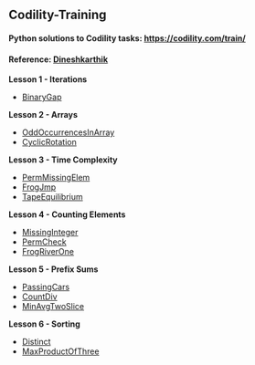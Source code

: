 Codility-Training
-----------------

#### Python solutions to Codility tasks: https://codility.com/train/
#### Reference: [Dineshkarthik](https://github.com/Dineshkarthik/codility-training)

**Lesson 1 - Iterations**

 - [BinaryGap](https://github.com/rochageorge/codility/blob/main/notebooks/BinaryGap.ipynb)

**Lesson 2 - Arrays**

 - [OddOccurrencesInArray](https://github.com/rochageorge/codility/blob/main/notebooks/OddRecurenceInArray.ipynb)
 -  [CyclicRotation](https://github.com/rochageorge/codility/blob/main/notebooks/CyclicRotation.ipynb)

**Lesson 3 - Time Complexity**

 - [PermMissingElem](https://github.com/rochageorge/codility/blob/main/notebooks/PermMissingElement.ipynb)
 - [FrogJmp](https://github.com/rochageorge/codility/blob/main/notebooks/FrogJumps.ipynb)
 - [TapeEquilibrium](https://github.com/rochageorge/codility/blob/main/notebooks/TapeEqui.ipynb)

**Lesson 4 - Counting Elements**

 - [MissingInteger](https://github.com/rochageorge/codility/blob/main/notebooks/MissingSmallestPossible.ipynb)
 - [PermCheck](https://github.com/rochageorge/codility/blob/main/notebooks/CheckPermutation.ipynb)
 - [FrogRiverOne](https://github.com/rochageorge/codility/blob/main/notebooks/FrogRiverOne.ipynb)




**Lesson 5 - Prefix Sums**

 - [PassingCars](https://github.com/rochageorge/codility/blob/main/notebooks/PassingCars.ipynb)
 - [CountDiv](https://github.com/rochageorge/codility/blob/main/notebooks/CountDiv.ipynb)
 - [MinAvgTwoSlice](https://github.com/rochageorge/codility/blob/main/notebooks/MinAvgTwoSlice.ipynb)


**Lesson 6 - Sorting**

 - [Distinct](https://github.com/rochageorge/codility/blob/main/notebooks/distinct.ipynb)
  - [MaxProductOfThree](https://github.com/rochageorge/codility/blob/main/notebooks/MaxProductOfThree.ipynb)
<!-- - [Triangle]()
 - [NumberOfDiscIntersections]()

**Lesson 7 - Stacks and Queues**

 - [Brackets]()
 - [Fish]()
 - [StoneWall]()
 - [Nesting]()
 
**Lesson 8 - Leader**

 - [EquiLeader]()
 - [Dominator]()

**Lesson 9 - Maximum slice problem**

 - [MaxSliceSum]()
 - [MaxProfit]()
 - [MaxDoubleSliceSum]()

**Lesson 10 - Prime and composite numbers**

 - [MinPerimeterRectangle]()
 - [CountFactors]()
 - [Peaks]()
 - [Flags]()

**Lesson 11 - Sieve of Eratosthenes**

 - [CountNotDivisible]()

**Lesson 12 - Euclidean algorithm**

 - [ChocolatesByNumbers]()
 - [CommonPrimeDivisors]()

**Lesson 13 - Fibonacci numbers**

 - [FibFrog]()
 - [Ladder]()

**Lesson 14 - Binary search algorithm**

 - [MinMaxDivision]()
 - [NailingPlanks]()

**Lesson 15 - Caterpillar method**

 - [AbsDistinct]()
 - [CountDistinctSlices]()
 - [CountTriangles]()
 - [MinAbsSumOfTwo]()

**Lesson 16 - Greedy algorithms**

 - [MaxNonoverlappingSegments]()
 - [TieRopes]()

**Lesson 17 - Dynamic programming**

 - [MinAbsSum]()
 - [NumberSolitaire]() -->
